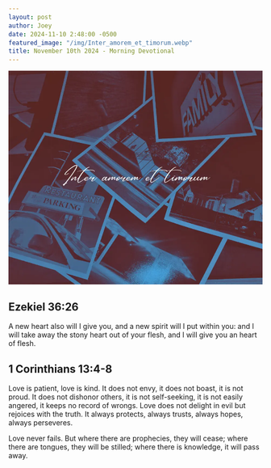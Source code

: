```yaml
---
layout: post
author: Joey
date: 2024-11-10 2:48:00 -0500
featured_image: "/img/Inter_amorem_et_timorum.webp"
title: November 10th 2024 - Morning Devotional
---
```


[![November 10th 2024 - Morning Devotional](/img/Inter_amorem_et_timorum.webp)](/img/Inter_amorem_et_timorum.webp)

## Ezekiel 36:26

A new heart also will I give you, and a new spirit will I put within you: and I will take away the stony heart out of your flesh, and I will give you an heart of flesh.

## 1 Corinthians 13:4-8

Love is patient, love is kind. It does not envy, it does not boast, it is not proud. It does not dishonor others, it is not self-seeking, it is not easily angered, it keeps no record of wrongs. Love does not delight in evil but rejoices with the truth. It always protects, always trusts, always hopes, always perseveres.

Love never fails. But where there are prophecies, they will cease; where there are tongues, they will be stilled; where there is knowledge, it will pass away.



<!-- <hr>

Please consider purchasing a mug to support the page by clicking the image below, thank you!

[![June 20th 2024 - Morning Devotional - Mug](/img/mugs/061124_morning_mug.webp)](https://www.joeybrinkman.com/shop) -->
